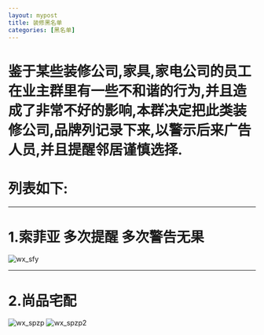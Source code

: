 ```yaml
---
layout: mypost
title: 装修黑名单
categories: [黑名单]
---
```


 
# **鉴于某些装修公司,家具,家电公司的员工在业主群里有一些不和谐的行为,并且造成了非常不好的影响,本群决定把此类装修公司,品牌列记录下来,以警示后来广告人员,并且提醒邻居谨慎选择.**

# **列表如下:**

***

# **1.索菲亚** 多次提醒 多次警告无果
![wx_sfy](wx_sfy.jpg) 

*** 
# **2.尚品宅配**
![wx_spzp](wx_spzp.jpg)
![wx_spzp2](wx_spzp2.jpg)
  